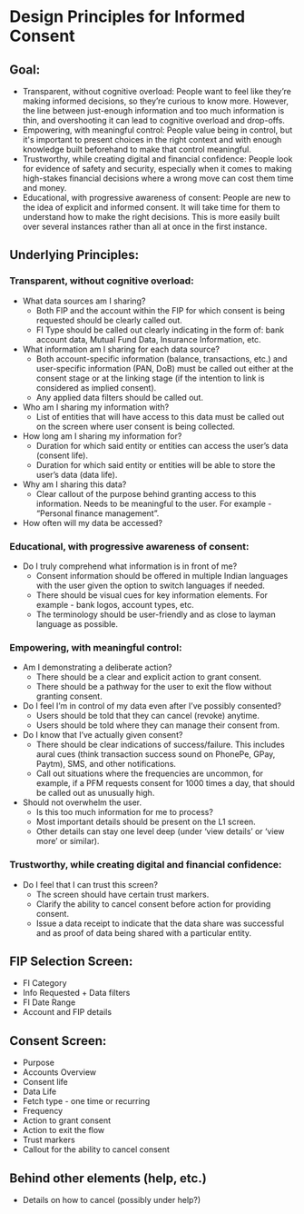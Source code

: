 # Design Principles for Informed Consent

## Goal: 
- Transparent, without cognitive overload: People want to feel like they’re making informed decisions, so they’re curious to know more. However, the line between just-enough information and too much information is thin, and overshooting it can lead to cognitive overload and drop-offs.
- Empowering, with meaningful control: People value being in control, but it's important to present choices in the right context and with enough knowledge built beforehand to make that control meaningful.
- Trustworthy, while creating digital and financial confidence: People look for evidence of safety and security, especially when it comes to making high-stakes financial decisions where a wrong move can cost them time and money.
- Educational, with progressive awareness of consent: People are new to the idea of explicit and informed consent. It will take time for them to understand how to make the right decisions. This is more easily built over several instances rather than all at once in the first instance.

## Underlying Principles: 
### Transparent, without cognitive overload:
- What data sources am I sharing?
  - Both FIP and the account within the FIP for which consent is being requested should be clearly called out.
  - FI Type should be called out clearly indicating in the form of: bank account data, Mutual Fund Data, Insurance Information, etc.
- What information am I sharing for each data source?
  - Both account-specific information (balance, transactions, etc.) and user-specific information (PAN, DoB) must be called out either at the consent stage or at the linking stage (if the intention to link is considered as implied consent).
  - Any applied data filters should be called out.
- Who am I sharing my information with?
  - List of entities that will have access to this data must be called out on the screen where user consent is being collected.
- How long am I sharing my information for?
  - Duration for which said entity or entities can access the user’s data (consent life).
  - Duration for which said entity or entities will be able to store the user’s data (data life).
- Why am I sharing this data?
  - Clear callout of the purpose behind granting access to this information. Needs to be meaningful to the user. For example - “Personal finance management”.
- How often will my data be accessed?

### Educational, with progressive awareness of consent:
- Do I truly comprehend what information is in front of me?
  - Consent information should be offered in multiple Indian languages with the user given the option to switch languages if needed.
  - There should be visual cues for key information elements. For example - bank logos, account types, etc.
  - The terminology should be user-friendly and as close to layman language as possible.

### Empowering, with meaningful control:
- Am I demonstrating a deliberate action?
  - There should be a clear and explicit action to grant consent.
  - There should be a pathway for the user to exit the flow without granting consent.
- Do I feel I’m in control of my data even after I’ve possibly consented?
  - Users should be told that they can cancel (revoke) anytime.
  - Users should be told where they can manage their consent from.
- Do I know that I’ve actually given consent?
  - There should be clear indications of success/failure. This includes aural cues (think transaction success sound on PhonePe, GPay, Paytm), SMS, and other notifications.
  - Call out situations where the frequencies are uncommon, for example, if a PFM requests consent for 1000 times a day, that should be called out as unusually high.
- Should not overwhelm the user.
  - Is this too much information for me to process?
  - Most important details should be present on the L1 screen.
  - Other details can stay one level deep (under ‘view details’ or ‘view more’ or similar).

### Trustworthy, while creating digital and financial confidence:
- Do I feel that I can trust this screen?
  - The screen should have certain trust markers.
  - Clarify the ability to cancel consent before action for providing consent.
  - Issue a data receipt to indicate that the data share was successful and as proof of data being shared with a particular entity.

## FIP Selection Screen: 
- FI Category
- Info Requested + Data filters
- FI Date Range
- Account and FIP details

## Consent Screen: 
- Purpose
- Accounts Overview
- Consent life
- Data Life
- Fetch type - one time or recurring
- Frequency
- Action to grant consent
- Action to exit the flow
- Trust markers
- Callout for the ability to cancel consent 

## Behind other elements (help, etc.)
- Details on how to cancel (possibly under help?)
